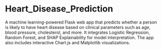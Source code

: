 # Heart_Disease_Prediction
A machine learning-powered Flask web app that predicts whether a person is likely to have heart disease based on clinical parameters such as age, blood pressure, cholesterol, and more.
It integrates Logistic Regression, Random Forest, and SHAP Explainability for model interpretation. The app also includes interactive Chart.js and Matplotlib visualizations.
